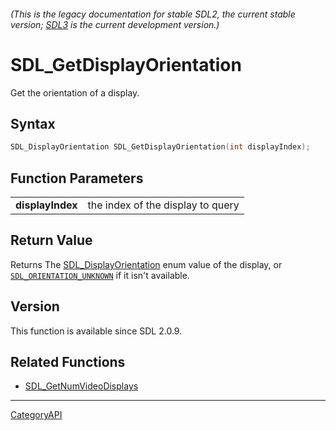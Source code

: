 ###### (This is the legacy documentation for stable SDL2, the current stable version; [SDL3](https://wiki.libsdl.org/SDL3/) is the current development version.)
# SDL_GetDisplayOrientation

Get the orientation of a display.

## Syntax

```c
SDL_DisplayOrientation SDL_GetDisplayOrientation(int displayIndex);

```

## Function Parameters

|                      |                                   |
| -------------------- | --------------------------------- |
| **displayIndex**     | the index of the display to query |

## Return Value

Returns The [SDL_DisplayOrientation](SDL_DisplayOrientation.md) enum value of
the display, or [`SDL_ORIENTATION_UNKNOWN`](SDL_ORIENTATION_UNKNOWN) if it
isn't available.

## Version

This function is available since SDL 2.0.9.

## Related Functions

* [SDL_GetNumVideoDisplays](SDL_GetNumVideoDisplays.md)

----
[CategoryAPI](CategoryAPI.md)
